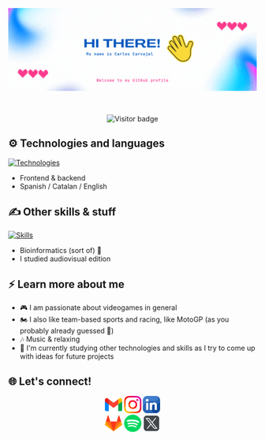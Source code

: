 <div align="center">
  <img src="https://github.com/cacara82/cacara82/blob/2a74c2a76f539a501fd02c3139767e06c2a7c1c5/cacara82intro.gif" alt="Profile Intro" title="Hello! I'm Carlos :)"/>
</div>

&nbsp;

<div align="center">
  <img src="https://komarev.com/ghpvc/?username=cacara82&label=Visitors&color=blue&style=flat" alt="Visitor badge"/>
</div>

## :gear: Technologies and languages
[![Technologies](https://skillicons.dev/icons?i=html,css,js,php,java,py,mysql,mongodb)](#)
- Frontend & backend
- Spanish / Catalan / English

## :writing_hand: Other skills & stuff
[![Skills](https://skillicons.dev/icons?i=ps,pr,ae,ai,git,linux,powershell)](#)
- Bioinformatics (sort of) :dna:
- I studied audiovisual edition

## :zap: Learn more about me
- :video_game: I am passionate about videogames in general
- :motorcycle: I also like team-based sports and racing, like MotoGP (as you probably already guessed :cowboy_hat_face:)
- :notes: Music & relaxing
- :pencil: I'm currently studying other technologies and skills as I try to come up with ideas for future projects 

## :globe_with_meridians: Let's connect!
<div align="center">
    <a href="mailto:cacara890@gmail.com" target="_blank"><img src="files/mail_icon.png" width="35" height="35" /></a>
    <a href="https://www.instagram.com/cacara.82/" target="_blank"><img src="files/instagram_icon.png" width="35" height="35" /></a>
    <a href="https://www.linkedin.com/in/carlos-carvajal-ramos-709290213/" target="_blank"><img src="files/linkedin_icon.png" width="35" height="35" /></a>
</div>
<div align="center">
    <a href="https://gitlab.com/cacara82/" target="_blank"><img src="files/gitlab_icon.png" width="35" height="35" /></a>
    <a href="https://open.spotify.com/user/goldgamer82" target="_blank"><img src="files/spotify_icon.png" width="35" height="35" /></a>
    <a href="https://twitter.com/gurramen" target="_blank"><img src="files/twitter_icon.png" width="35" height="35" /></a>
</div>
<div align="center">
    
</div>

<!--
**cacara82/cacara82** is a ✨ _special_ ✨ repository because its `README.md` (this file) appears on your GitHub profile.

Here are some ideas to get you started:

- 🔭 I’m currently working on ...
- 🌱 I’m currently learning ...
- 👯 I’m looking to collaborate on ...
- 🤔 I’m looking for help with ...
- 💬 Ask me about ...
- 📫 How to reach me: ...
- 😄 Pronouns: ...
- ⚡ Fun fact: ...
-->
